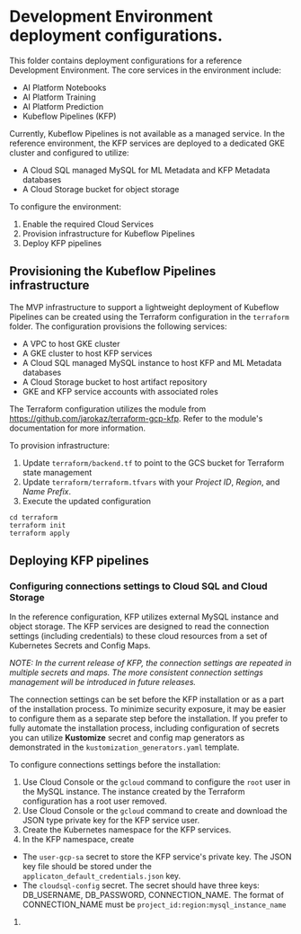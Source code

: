 # Development Environment deployment configurations.

This folder contains deployment configurations for a reference Development Environment. The core services in the environment include:
- AI Platform Notebooks
- AI Platform Training
- AI Platform Prediction
- Kubeflow Pipelines (KFP)

Currently, Kubeflow Pipelines is not available as a managed service. In the reference environment, the KFP services are deployed to a dedicated GKE cluster and configured to utilize:
- A Cloud SQL managed MySQL for ML Metadata and KFP Metadata databases
- A Cloud Storage bucket for object storage

To configure the environment:
1. Enable the required Cloud Services
1. Provision infrastructure for Kubeflow Pipelines
1. Deploy KFP pipelines 

## Provisioning the Kubeflow Pipelines infrastructure

The MVP infrastructure to support a lightweight deployment of Kubeflow Pipelines can be created using the Terraform configuration in the `terraform` folder. The configuration provisions the following services:
- A VPC to host GKE cluster
- A GKE cluster to host KFP services
- A Cloud SQL managed MySQL instance to host KFP and ML Metadata databases
- A Cloud Storage bucket to host artifact repository
- GKE and KFP service accounts with associated roles

The Terraform configuration utilizes the module from
https://github.com/jarokaz/terraform-gcp-kfp.
Refer to the module's documentation for more information.

To provision infrastructure:

1. Update `terraform/backend.tf` to point to the GCS bucket for Terraform state management
2. Update `terraform/terraform.tfvars` with your *Project ID*, *Region*, and *Name Prefix*. 
3. Execute the updated configuration
```
cd terraform
terraform init
terraform apply
```


## Deploying KFP pipelines

### Configuring connections settings to Cloud SQL and Cloud Storage

In the reference configuration, KFP utilizes external MySQL instance and object storage. The KFP services are designed to read the connection settings (including credentials) to these cloud resources from a set of Kubernetes Secrets and Config Maps. 

*NOTE: In the current release of KFP, the connection settings are repeated in multiple secrets and maps. The more consistent connection settings management will be introduced in future releases.*

The connection settings can be set before the KFP installation or as a part of the installation process. To minimize security exposure, it may be easier to configure them as a separate step before the installation. If you prefer to fully automate the installation process, including configuration of secrets you can utilize **Kustomize** secret and config map generators as demonstrated in the `kustomization_generators.yaml` template.

To configure connections settings before the installation:

1. Use Cloud Console or the `gcloud` command to configure the `root` user in the MySQL instance. The instance created by the Terraform configuration has a root user removed.
1. Use Cloud Console or the `gcloud` command to create and download the JSON type private key for the KFP service user.
1. Create the Kubernetes namespace for the KFP services.
1. In the KFP namespace, create 
  - The `user-gcp-sa` secret to store the KFP service's private key. The JSON key file should be stored under the `applicaton_default_credentials.json` key.
  - The `cloudsql-config` secret. The secret should have three keys: DB_USERNAME, DB_PASSWORD, CONNECTION_NAME. The format of CONNECTION_NAME must be `project_id:region:mysql_instance_name`
  
1. 

